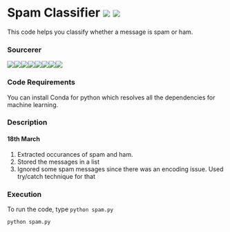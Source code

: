 # Spam Classifier [![](https://img.shields.io/github/license/sourcerer-io/hall-of-fame.svg?colorB=ff0000)](https://github.com/akshaybahadur21/Spam-Classifier/blob/master/LICENSE.txt)  [![](https://img.shields.io/badge/Akshay-Bahadur-brightgreen.svg?colorB=ff0000)](https://akshaybahadur.com)
This code helps you classify whether a message is spam or ham.

### Sourcerer
[![](https://sourcerer.io/fame/akshaybahadur21/akshaybahadur21/Spam-Classifier/images/0)](https://sourcerer.io/fame/akshaybahadur21/akshaybahadur21/Spam-Classifier/links/0)[![](https://sourcerer.io/fame/akshaybahadur21/akshaybahadur21/Spam-Classifier/images/1)](https://sourcerer.io/fame/akshaybahadur21/akshaybahadur21/Spam-Classifier/links/1)[![](https://sourcerer.io/fame/akshaybahadur21/akshaybahadur21/Spam-Classifier/images/2)](https://sourcerer.io/fame/akshaybahadur21/akshaybahadur21/Spam-Classifier/links/2)[![](https://sourcerer.io/fame/akshaybahadur21/akshaybahadur21/Spam-Classifier/images/3)](https://sourcerer.io/fame/akshaybahadur21/akshaybahadur21/Spam-Classifier/links/3)[![](https://sourcerer.io/fame/akshaybahadur21/akshaybahadur21/Spam-Classifier/images/4)](https://sourcerer.io/fame/akshaybahadur21/akshaybahadur21/Spam-Classifier/links/4)[![](https://sourcerer.io/fame/akshaybahadur21/akshaybahadur21/Spam-Classifier/images/5)](https://sourcerer.io/fame/akshaybahadur21/akshaybahadur21/Spam-Classifier/links/5)[![](https://sourcerer.io/fame/akshaybahadur21/akshaybahadur21/Spam-Classifier/images/6)](https://sourcerer.io/fame/akshaybahadur21/akshaybahadur21/Spam-Classifier/links/6)[![](https://sourcerer.io/fame/akshaybahadur21/akshaybahadur21/Spam-Classifier/images/7)](https://sourcerer.io/fame/akshaybahadur21/akshaybahadur21/Spam-Classifier/links/7)

### Code Requirements
You can install Conda for python which resolves all the dependencies for machine learning.

### Description

#### 18th March
1) Extracted occurances of spam and ham.
2) Stored the messages in a list
3) Ignored some spam messages since there was an encoding issue. Used try/catch technique for that

### Execution
To run the code, type `python spam.py`

```
python spam.py
```



